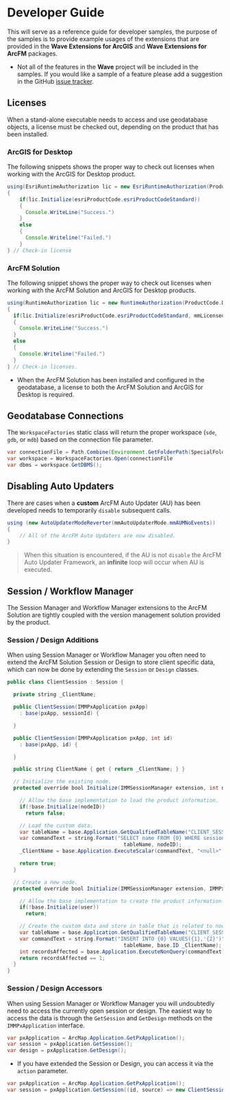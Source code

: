 # Developer Guide
This will serve as a reference guide for developer samples, the purpose of the samples is to provide example usages of the extensions that are provided in the **Wave Extensions for ArcGIS** and **Wave Extensions for ArcFM** packages.

- Not all of the features in the **Wave** project will be included in the samples. If you would like a sample of a feature please add a suggestion in the GitHub [issue tracker](https://github.com/Jumpercables/Wave/issues).

## Licenses
When a stand-alone executable needs to access and use geodatabase objects, a license must be checked out, depending on the product that has been installed.

### ArcGIS for Desktop
The following snippets shows the proper way to check out licenses when working with the ArcGIS for Desktop product.

```java
using(EsriRuntimeAuthorization lic = new EsriRuntimeAuthorization(ProductCode.Desktop))
{
    if(lic.Initialize(esriProductCode.esriProductCodeStandard))
    {
      Console.WriteLine("Success.")
    }
    else
    {
      Console.Writeline("Failed.")
    }
} // Check-in license
```

### ArcFM Solution
The following snippet shows the proper way to check out licenses when working with the ArcFM Solution and ArcGIS for Desktop products.

```java
using(RuntimeAuthorization lic = new RuntimeAuthorization(ProductCode.Desktop))
{
  if(lic.Initialize(esriProductCode.esriProductCodeStandard, mmLicensedProductCode.mmLPArcFM))
  {
    Console.WriteLine("Success.")
  }
  else
  {
    Console.Writeline("Failed.")
  }
} // Check-in licenses.
```
- When the ArcFM Solution has been installed and configured in the geodatabase, a license to both the ArcFM Solution and ArcGIS for Desktop is required.

## Geodatabase Connections
The `WorkspaceFactories` static class will return the proper workspace (`sde`, `gdb`, or `mdb`) based on the connection file parameter.

```java
var connectionFile = Path.Combine(Environment.GetFolderPath(SpecialFolders.ApplicationData), "\\ESRI\\Desktop\\ArCatalog\\Minerville.gdb")
var workspace = WorkspaceFactories.Open(connectionFile
var dbms = workspace.GetDBMS();
```
## Disabling Auto Updaters
There are cases when a **custom** ArcFM Auto Updater (AU) has been developed needs to temporarily `disable` subsequent calls.

```java
using (new AutoUpdaterModeReverter(mmAutoUpdaterMode.mmAUMNoEvents))
{
    // All of the ArcFM Auto Updaters are now disabled.
}
```

> When this situation is encountered, if the AU is not `disable` the ArcFM Auto Updater Framework, an **infinite** loop will occur when AU is executed.

## Session / Workflow Manager
The Session Manager and Workflow Manager extensions to the ArcFM Solution are tightly coupled with the version management solution provided by the product.

### Session / Design Additions
When using Session Manager or Workflow Manager you often need to extend the ArcFM Solution Session or Design to store client specific data, which can now be done by extending the `Session` or `Design` classes.

```java
public class ClientSession : Session {

  private string _ClientName;

  public ClientSession(IMMPxApplication pxApp)
    : base(pxApp, sessionId) {

  }

  public ClientSession(IMMPxApplication pxApp, int id)
    : base(pxApp, id) {

  }

  public string ClientName { get { return _ClientName; } }

  // Initialize the existing node.
  protected override bool Initialize(IMMSessionManager extension, int nodeID){

    // Allow the base implementation to load the product information.
    if(!base.Initialize(nodeID))
      return false;

    // Load the custom data.  
    var tableName = base.Application.GetQualifiedTableName("CLIENT_SESSION");
    var commandText = string.Format("SELECT name FROM {0} WHERE session_id = {1}",
                                      tableName, nodeID);
    _ClientName = base.Application.ExecuteScalar(commandText, "<null>");

    return true;
  }

  // Create a new node.
  protected override bool Initialize(IMMSessionManager extension, IMMPxUser user) {

    // Allow the base implementation to create the product information.
    if(!base.Initialize(user))
      return;

    // Create the custom data and store in table that is related to node.
    var tableName = base.Application.GetQualifiedTableName("CLIENT_SESSION");
    var commandText = string.Format("INSERT INTO {0} VALUES({1},'{2}')",
                                      tableName, base.ID _ClientName);
    int recordsAffected = base.Application.ExecuteNonQuery(commandText);
    return recordsAffected == 1;
  }
}
```

### Session / Design Accessors
When using Session Manager or Workflow Manager you will undoubtedly need to access the currently open session or design. The easiest way to access the data is through the `GetSession` and `GetDesign` methods on the `IMMPxApplication` interface.

```java
var pxApplication = ArcMap.Application.GetPxApplication();
var session = pxApplication.GetSession();
var design = pxApplication.GetDesign();
```

- If you have extended the Session or Design, you can access it via the `action` parameter.

```java
var pxApplication = ArcMap.Application.GetPxApplication();
var session = pxApplication.GetSession((id, source) => new ClientSession(source, id))
```
